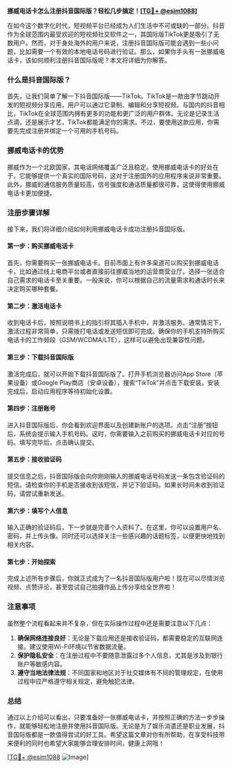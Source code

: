 **挪威电话卡怎么注册抖音国际版？轻松几步搞定！[[TG💪+ @esim1088](https://t.me/s/esim1088)]**

在如今这个数字化时代，短视频平台已经成为人们生活中不可或缺的一部分。抖音作为全球范围内最受欢迎的短视频社交软件之一，其国际版TikTok更是吸引了无数用户。然而，对于身处海外的用户来说，注册抖音国际版可能会遇到一些小问题，比如需要一个有效的本地电话号码进行验证。那么，如果你手头有一张挪威电话卡，该如何顺利注册抖音国际版呢？本文将详细为你解答。

### 什么是抖音国际版？

首先，让我们简单了解一下抖音国际版——TikTok。TikTok是一款由字节跳动开发的短视频分享应用，用户可以通过它录制、编辑和分享短视频。与国内的抖音相比，TikTok在全球范围内拥有更多的功能和更广泛的用户群体。无论是记录生活点滴，还是展示才艺，TikTok都能满足你的需求。不过，要使用这款应用，你需要先完成注册并绑定一个可用的手机号码。

### 挪威电话卡的优势

挪威作为一个北欧国家，其电话网络覆盖广泛且稳定。使用挪威电话卡的好处在于，它能够提供一个真实的国际号码，这对于注册国外的应用程序来说非常重要。此外，挪威的通信服务质量较高，信号强度和通话质量都很可靠，这使得使用挪威电话卡更加便捷。

### 注册步骤详解

接下来，我们将详细介绍如何利用挪威电话卡成功注册抖音国际版。

#### 第一步：购买挪威电话卡

首先，你需要购买一张挪威电话卡。目前市面上有许多渠道可以购买到挪威电话卡，比如通过线上电商平台或者直接前往挪威当地的运营商营业厅。选择一张适合自己需求的电话卡至关重要。一般来说，你可以根据自己的流量需求和通话时长来决定购买哪种套餐。

#### 第二步：激活电话卡

收到电话卡后，按照说明书上的指引将其插入手机中，并激活服务。通常情况下，激活过程非常简单，只需拨打电话或发送短信即可完成。确保你的手机支持所购买电话卡的工作频段（GSM/WCDMA/LTE），这样可以避免出现兼容性问题。

#### 第三步：下载抖音国际版

激活完成后，就可以开始下载抖音国际版了。打开手机浏览器访问App Store（苹果设备）或Google Play商店（安卓设备），搜索“TikTok”并点击下载安装。安装完成后，启动应用程序等待初始化设置。

#### 第四步：注册账号

进入抖音国际版后，你会看到欢迎界面以及创建新账户的选项。点击“注册”按钮后，系统会提示输入手机号码。这时，你需要输入之前购买的挪威电话卡对应的号码。填写完毕后，点击确认提交。

#### 第五步：接收验证码

提交信息之后，抖音国际版会向你刚刚输入的挪威电话号码发送一条包含验证码的短信。请检查你的手机是否接收到该短信，并记下验证码。如果长时间未收到验证码，请尝试重新发送。

#### 第六步：填写个人信息

输入正确的验证码后，下一步就是完善个人资料了。在这里，你可以设置用户名、密码，并上传头像。同时还可以选择关注一些感兴趣的话题标签，以便更快地找到相关内容。

#### 第七步：开始探索

完成上述所有步骤后，你就正式成为了一名抖音国际版用户啦！现在可以尽情浏览视频、点赞评论，甚至尝试自己拍摄作品上传分享给全世界啦！

### 注意事项

虽然整个流程看起来并不复杂，但在实际操作过程中还是需要注意以下几点：

1. **确保网络连接良好**：无论是下载应用还是接收验证码，都需要稳定的互联网连接。建议使用Wi-Fi环境以节省数据流量。
2. **保护隐私安全**：在注册过程中不要随意泄露过多个人信息，尤其是涉及到银行账户等敏感内容。
3. **遵守当地法律法规**：不同国家和地区对于社交媒体有不同的管理规定，在使用过程中应严格遵守相关规定，避免触犯法律。

### 总结

通过以上介绍可以看出，只要准备好一张挪威电话卡，并按照正确的方法一步步操作，就能够轻松地注册并使用抖音国际版。无论是为了娱乐消遣还是职业发展，抖音国际版都是一款值得尝试的好工具。希望这篇文章对你有所帮助，在享受科技带来便利的同时也希望大家能够合理安排时间，健康上网哦！

[[TG💪+ @esim1088](https://t.me/s/esim1088) ![Image](https://i.postimg.cc/4NQfJmqS/Snipaste-2025-05-13-00-14-12.png)]